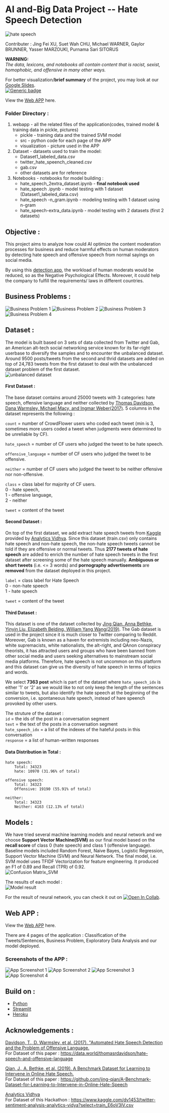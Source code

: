 # AI and-Big Data Project -- Hate Speech Detection
![hate speech](http://www.unz.com/wp-content/uploads/2017/10/shutterstock_712486300.jpg)   

 Contributer : Jing Fei XU, Suet Wah CHU, Michael WARNER, Gaylor BRUNNER, Yasser MARZOUKI, Purnama Sari SITORUS  

**WARNING:**  
*The data, lexicons, and notebooks all contain content that is racist, sexist, homophobic, and offensive in many other ways.*

For better visualization/**brief summary** of the project, you may look at our [Google Slides](https://drive.google.com/file/d/1ZYdkOrVsBld5lvz3K6pfUXcrPHd8q45z/view?usp=sharing).   
[![Generic badge](https://img.shields.io/badge/Google-Slides-<YELLOW>.svg)](https://drive.google.com/file/d/1ZYdkOrVsBld5lvz3K6pfUXcrPHd8q45z/view?usp=sharing)

View the [Web APP](https://hate-speech-detection-tbs.herokuapp.com) here.

### Folder Directory :
1. webapp    -  all the related files of the application(codes, trained model & training data in pickle, pictures)
   - pickle  - training data and the trained SVM model
   - src - python code for each page of the APP
   - visualization - picture used in the APP
2. Dataset  - datasets used to train the model: 
   - Dataset1_labeled_data.csv
   - twitter_hate_speench_cleaned.csv
   - gab.csv
   - other datasets are for reference
3. Notebooks - notebooks for model building :
   - hate_speech_2extra_dataset.ipynb - **final notebook used**
   - hate_speech .ipynb - model testing with 1 dataset (Dataset1_labeled_data.csv)
   - hate_speech -n_gram.ipynb - modeling testing with 1 dataset using n-gram
   - hate_speech-extra_data.ipynb - model testing with 2 datasets (first 2 datasets)
   

## Objective :
This project aims to analyze how could AI optimize the content moderation processes for business and reduce harmful effects on human moderators by detecting hate speech and offensive speech from normal sayings on social media.  

By using this [detection app](https://hate-speech-detection-tbs.herokuapp.com), the workload of human moderats would be reduced, so as the Negative Psychological Effects. Moreover, it could help the company to fulfill the requirements/ laws in different countries.

## Business Problems :
![Business Problem 1](/webapp/visualization/business_problem_1.png)
![Business Problem 2](/webapp/visualization/business_problem_2.png)
![Business Problem 3](/webapp/visualization/business_problem_3.png)
![Business Problem 4](/webapp/visualization/business_problem_4.png)


## Dataset : 
The model is built based on 3 sets of data collected from Twitter and Gab, an American alt-tech social networking service known for its far-right userbase to diversify the samples and to encounter the unbalanced dataset. Around 9500 posts/tweets from the second and thrid datasets are added on top of 24,783 tweets from the first dataset to deal with the unbalanced dataset problem of the first dataset.  
![unbalanced dataset](/Images/unbalanced_dataset.png)  


#### First Dataset : 
The base dataset contains around 25000 tweets with 3 categories: hate speech, offensive language and neither collected by [Thomas Davidson, Dana Warmsley, Michael Macy, and Ingmar Weber(2017)](https://data.world/thomasrdavidson/hate-speech-and-offensive-language). 5 columns in the dataset represents the following :  

`count` = number of CrowdFlower users who coded each tweet (min is 3, sometimes more users coded a tweet when judgments were determined to be unreliable by CF).

`hate_speech` = number of CF users who judged the tweet to be hate speech.  

`offensive_language` = number of CF users who judged the tweet to be offensive.  

`neither` = number of CF users who judged the tweet to be neither offensive nor non-offensive.  

`class` = class label for majority of CF users.  
0 - hate speech,  
1 - offensive language,  
2 - neither  

`tweet` = content of the tweet  

#### Second Dataset : 
On top of the first dataset, we add extract hate speech tweets from [Kaggle](https://www.kaggle.com/dv1453/twitter-sentiment-analysis-analytics-vidya?select=train_E6oV3lV.csv) provided by [Analytics Vidhya](https://datahack.analyticsvidhya.com/contest/practice-problem-twitter-sentiment-analysis/#LeaderBoard). Since this dataset (train.csv) only contains hate speech and non-hate speech, the non-hate speech tweets cannot be told if they are offensive or normal tweets. Thus **2177 tweets of hate speech** are added to enrich the number of hate speech tweets in the first dataset after screening some of the hate speech manually. **Ambiguous or short tweets** (i.e. <= 3 words) and **pornography advertisements** are **removed** from the dataset deployed in this project.

`label` = class label for Hate Speech  
0 - non-hate speech  
1 - hate speech  

`tweet` = content of the tweet

#### Third Dataset : 
This dataset is one of the dataset collected by [Jing Qian, Anna Bethke, Yinyin Liu, Elizabeth Belding, William Yang Wang(2019)](https://github.com/jing-qian/A-Benchmark-Dataset-for-Learning-to-Intervene-in-Online-Hate-Speech). The Gab dataset is used in the project since it is much closer to Twitter comparing to Reddit. Moreover, Gab is known as a haven for extremists including neo-Nazis, white supremacists, white nationalists, the alt-right, and QAnon conspiracy theorists, it has attracted users and groups who have been banned from other social media and users seeking alternatives to mainstream social media platforms. Therefore, hate speech is not uncommon on this platform and this dataset can give us the diversity of hate speech in terms of topics and words.  

We select **7363 post** which is part of the dataset where `hate_speech_idx` is either '1' or '2' as we would like to not only keep the length of the sentences similar to tweets, but also identify the hate speech at the beginning of the conversion, i.e. spontaneous hate speech, instead of hare speench provoked by other users.   

The struture of the dataset :   
`id` =	the ids of the post in a conversation segment  
`text` =	the text of the posts in a conversation segment  
`hate_speech_idx` =	a list of the indexes of the hateful posts in this conversation  
`response` =	a list of human-written responses  

#### Data Distribution in Total :   
```
hate speech:
    Total: 34323
    hate: 10970 (31.96% of total)

offensive speech:
    Total: 34323
    Offensive: 19190 (55.91% of total)

neither:
    Total: 34323
    Neither: 4163 (12.13% of total)
```
    
## Models :

We have tried several machine learning models and neural network and we choose **Support Vector Machine(SVM)** as our final model based on the **recall score** of class 0 (hate speech) and class 1 (offensive language). Baseline models included Random Forest, Naive Bayes, Logistic Regression, Support Vector Machine (SVM) and Neural Network. The final model, i.e. SVM model uses TFIDF Vectorization for feature engineering. It produced an F1 of 0.89 and Recall (TPR) of 0.92.  
![Confusion Matrix_SVM](/webapp/visualization/svm_model.png)  

The results of each model :  
![Model result](/Images/model_result.png) 

For the result of neural network, you can check it out on 
[![Open In Collab](https://colab.research.google.com/assets/colab-badge.svg)](https://colab.research.google.com/drive/1Bd0-Mg-XdyyzLHc9j6rIYKy6tSDALUhY?usp=sharing).    

## Web APP :
View the [Web APP](https://hate-speech-detection-tbs.herokuapp.com) here.

There are 4 pages of the application : Classification of the Tweets/Sentences, Business Problem, Exploratory Data Analysis and our model deployed. 
### Screenshots of the APP :
![App Screenshot 1](/Images/app_screenshot_1.png)
![App Screenshot 2](/Images/app_screenshot_2.png)
![App Screenshot 3](/Images/app_screenshot_3.png)
![App Screenshot 4](/Images/app_screenshot_4.png)

## Build on :
- [Python](https://www.python.org/)
- [Streamlit](https://streamlit.io/)
- [Heroku](https://www.heroku.com)  

## Acknowledgements :


[Davidson, T., D. Warmsley, et al. (2017). "Automated Hate Speech Detection and the Problem of Offensive Language.](https://www.researchgate.net/publication/314942659_Automated_Hate_Speech_Detection_and_the_Problem_of_Offensive_Language)  
For Dataset of this paper : https://data.world/thomasrdavidson/hate-speech-and-offensive-language 
	
[Qian, J., A. Bethke, et al. (2019). A Benchmark Dataset for Learning to Intervene in Online Hate Speech.](https://www.researchgate.net/publication/336997246_A_Benchmark_Dataset_for_Learning_to_Intervene_in_Online_Hate_Speech)  
For Dataset of this paper : https://github.com/jing-qian/A-Benchmark-Dataset-for-Learning-to-Intervene-in-Online-Hate-Speech
	
[Analytics Vidhya](https://datahack.analyticsvidhya.com/contest/practice-problem-twitter-sentiment-analysis/#LeaderBoard)  
For Dataset of this Hackathon : https://www.kaggle.com/dv1453/twitter-sentiment-analysis-analytics-vidya?select=train_E6oV3lV.csv 

